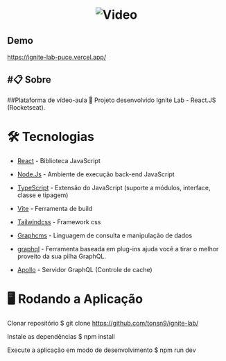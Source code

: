 <h1 align="center">
  <img alt="Video" src="event_platform.gif" />
</h1>

<h2>Demo</h2>

https://ignite-lab-puce.vercel.app/

<h2>
 #📋 Sobre
</h2>
<p> 
   ##Plataforma de vídeo-aula
  🚀 Projeto desenvolvido Ignite Lab - React.JS (Rocketseat).
</p>


# 🛠 Tecnologias
* <a href="https://pt-br.reactjs.org/">React</a> - Biblioteca JavaScript

* <a href="https://nodejs.org/en/">Node.Js</a> - Ambiente de execução back-end JavaScript

* <a href="https://www.typescriptlang.org/">TypeScript</a> - Extensão do JavaScript (suporte a módulos, interface, classe e tipagem)

*  <a href="https://vitejs.dev/">Vite</a> - Ferramenta de build

* <a href="https://tailwindcss.com/docs/installation">Tailwindcss</a> - Framework css

*  <a href="https://app.graphcms.com/">Graphcms</a> - Linguagem de consulta e manipulação de dados

* <a href="https://www.graphql-code-generator.com/docs/guides/react">graphql</a> - Ferramenta baseada em plug-ins ajuda você a tirar o melhor proveito da sua pilha GraphQL.

* <a href="https://www.apollographql.com/docs/react/">Apollo</a> - Servidor GraphQL (Controle de cache)

# 🖥️ Rodando a Aplicação

Clonar repositório
$ git clone https://github.com/tonsn9/ignite-lab/

Instale as dependências
$ npm install

Execute a aplicação em modo de desenvolvimento
$ npm run dev



